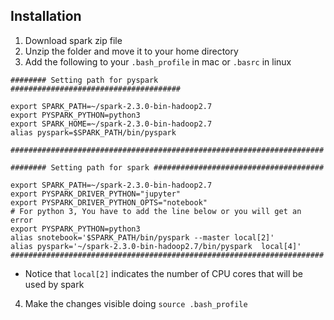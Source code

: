 
## Installation

1) Download spark zip file
2) Unzip the folder and move it to your home directory
3) Add the following to your `.bash_profile` in mac or `.basrc` in linux


```
######## Setting path for pyspark ###################################### 

export SPARK_PATH=~/spark-2.3.0-bin-hadoop2.7
export PYSPARK_PYTHON=python3
export SPARK_HOME=~/spark-2.3.0-bin-hadoop2.7
alias pyspark=$SPARK_PATH/bin/pyspark

###################################################################### 
```

```
######## Setting path for spark ###################################### 

export SPARK_PATH=~/spark-2.3.0-bin-hadoop2.7
export PYSPARK_DRIVER_PYTHON="jupyter"
export PYSPARK_DRIVER_PYTHON_OPTS="notebook"
# For python 3, You have to add the line below or you will get an error
export PYSPARK_PYTHON=python3
alias snotebook='$SPARK_PATH/bin/pyspark --master local[2]'
alias pyspark='~/spark-2.3.0-bin-hadoop2.7/bin/pyspark  local[4]'
###################################################################### 
```

- Notice that `local[2]` indicates the number of CPU cores that will be used by spark


4) Make the changes visible doing `source .bash_profile`

